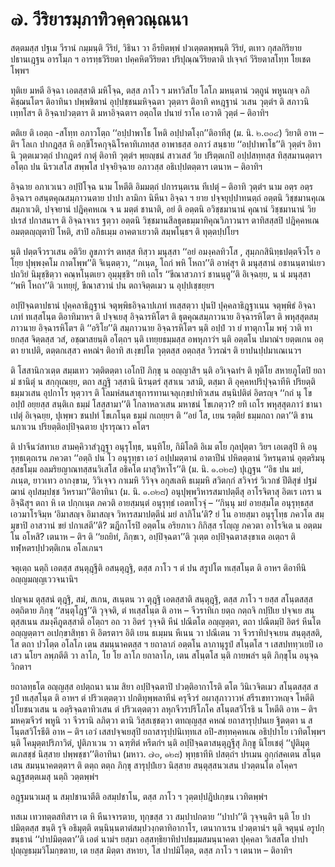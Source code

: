 <h1>๗. วีริยารมฺภาทิวคฺควณฺณนา</h1>
<p> สตฺตมสฺส   ปฐเม วีรานํ กมฺมนฺติ วีริยํ, วิธินา วา อีรยิตพฺพํ ปวเตฺตตพฺพนฺติ วีริยํ, ตเทว กุสลกิริยาย ปธานเฎฺฐน อารโมฺภ ฯ อารทฺธวีริยตา ปคฺคหิตวีริยตา ปริปุณฺณวีริยตาติ ปเจฺจกํ วีริยตาสโทฺท โยเชตโพฺพฯ</p>


<p> ทุติเย มหตี อิจฺฉา เอตสฺสาติ มหิโจฺฉ, ตสฺส ภาโว ฯ มหาวิสโย โลโภ  มหนฺตานํ วตฺถูนํ พหูนญฺจ อภิคิชฺฌนโตฯ ติอาทินา ปพฺพชิตานํ อุปฺปชฺชนมหิจฺฉตา วุตฺตาฯ ติอาทิ คหฎฺฐานํ วเสน วุตฺตํฯ ติ สภาวนิเทฺทโสฯ ติ อิจฺฉาปวตฺตาฯ ติ มหาอิจฺฉตาฯ อตฺถโต ปนายํ ราโค เอวาติ วุตฺตํ – ติอาทิฯ</p>


<p> ตติเย ติ เอตฺถ -สโทฺท อภาวโตฺถ ‘‘อปฺปาพาโธ โหติ อปฺปาตโงฺก’’ติอาทีสุ (ม. นิ. ๒.๓๐๔) วิยาติ อาห – ติฯ โลเก ปากฎสฺส หิ อกฺขิโรคกุจฺฉิโรคาทิเภทสฺส อาพาธสฺส อภาวํ สนฺธาย ‘‘อปฺปาพาโธ’’ติ วุตฺตํฯ อิทานิ วุตฺตเมวตฺถํ ปากฎตรํ กาตุํ ติอาทิ วุตฺตํฯ พฺยญฺชนํ สาวเสสํ วิย ปริตฺตเกปิ อปฺปสทฺทสฺส ทิสฺสมานตฺตาฯ อโตฺถ ปน นิรวเสโส สพฺพโส ปจฺจยิจฺฉาย อภาวสฺส อธิเปฺปตตฺตาฯ เตนาห – ติอาทิฯ</p>


<p>อิจฺฉาย อภาเวเนว อปฺปิโจฺฉ นาม โหตีติ อิมมตฺถํ ปการนฺตเรน ทีเปตุํ – ติอาทิ วุตฺตํฯ  นาม อตฺร อตฺร อิจฺฉาฯ อสนฺตคุณสมฺภาวนตาย ปาปา ลามิกา นิหีนา อิจฺฉา ฯ ยาย ปจฺจยุปฺปาทนตฺถํ อตฺตนิ วิชฺชมานคุเณ สมฺภาเวติ, ปจฺจยานํ ปฎิคฺคหเณ จ น มตฺตํ ชานาติ, อยํ ติ อตฺตนิ อวิชฺชมานานํ คุณานํ วิชฺชมานานํ วิย ปเรสํ ปกาสนาฯ ติ อิจฺฉาจาเร ฐตฺวา อตฺตนิ วิชฺชมานสีลธุตธมฺมาทิคุณวิภาวนาฯ ตาทิสสฺสปิ ปฎิคฺคหเณ อมตฺตญฺญุตาปิ โหติ, สาปิ อภิธเมฺม อาคตาเยวาติ สมฺพโนฺธฯ ติ ทุตฺตปฺปโยฯ</p>


<p>นฺติ  ปตฺตจีวรวเสน อติวิย ลูขภาวํฯ ตทสฺส ทิสฺวา มนุสฺสา ‘‘อยํ อมงฺคลทิวโส , สุมฺภกสินิทฺธปตฺตจีวโร อโยฺย ปุพฺพงฺคโม กาตโพฺพ’’ติ จิเนฺตตฺวา, ‘‘ภเนฺต, โถกํ พหิ โหถา’’ติ อาหํสุฯ ติ มนุสฺสานํ อชานนฺตานํเยว ปถวิยํ นิมุชฺชิตฺวา คณฺหโนฺตเยว อุมฺมุชฺชิฯ ยทิ เถโร ‘‘ขีณาสวภาวํ ชานนฺตู’’ติ อิเจฺฉยฺย, น นํ มนุสฺสา ‘‘พหิ โหถา’’ติ วเทยฺยุํ, ขีณาสวานํ ปน ตถาจิตฺตเมว น อุปฺปเชฺชยฺยฯ</p>


<p>อปฺปิจฺฉตาปธานํ ปุคฺคลาธิฎฺฐานํ จตุพฺพิธอิจฺฉาปเภทํ ทเสฺสตฺวา ปุนปิ ปุคฺคลาธิฎฺฐาเนน จตุพฺพิธํ อิจฺฉาเภทํ ทเสฺสโนฺต ติอาทิมาหฯ ติ ปจฺจเยสุ อิจฺฉารหิโตฯ ติ ธุตคุณสมฺภาวนาย อิจฺฉารหิโตฯ ติ พหุสฺสุตสมฺภาวนาย อิจฺฉารหิโตฯ ติ ‘‘อริโย’’ติ สมฺภาวนาย อิจฺฉารหิโตฯ นฺติ อปฺปํ วา ยํ ทาตุกาโม พหุํ วาติ ทายกสฺส จิตฺตสฺส วสํ, อชฺฌาสยนฺติ อโตฺถฯ นฺติ เทยฺยธมฺมสฺส อพหุภาวํฯ นฺติ อตฺตโน ปมาณํฯ ยตฺตเกน อตฺตา ยาเปติ, ตตฺตกเสฺสว คหณํฯ ติอาทิ สเงฺขปโต วุตฺตสฺส อตฺถสฺส วิวรณํฯ ติ ยาปนปฺปมาเณเนวฯ</p>


<p>ติ โสสานิกวเตฺต สมฺมเทว วตฺติตตฺตา เอโกปิ ภิกฺขุ น อญฺญาสิฯ นฺติ อวิเจฺฉทํฯ ติ ทุติโย สหายภูโตปิ ยถา มํ ชานิตุํ น สกฺกุเณยฺย, ตถา สฎฺฐิ วสฺสานิ นิรนฺตรํ สุสาเน วสามิ, ตสฺมา ติ อุคฺคหปริปุจฺฉาทีหิ ปริยตฺติธมฺมวเสน อุปกาโร หุตฺวาฯ ติ โลมหํสนสาธุการทานเจลุเกฺขปาทิวเสน สนฺนิปติตํ อิตรญฺจ ‘‘กถํ นุ โข อปฺปํ อยฺยสฺส สนฺติเก ธมฺมํ โสสฺสามา’’ติ โกลาหลวเสน มหาชนํ โขเภตฺวา? ยทิ เถโร พหุสฺสุตภาวํ ชานาเปตุํ อิเจฺฉยฺย, ปุเพฺพว ชนปทํ โขเภโนฺต ธมฺมํ กเถยฺยฯ ติ ‘‘อยํ โส, เยน รตฺติยํ ธมฺมกถา กตา’’ติ ชานนภาเวน ปริยตฺติอปฺปิจฺฉตาย ปุรารุณาว คโตฯ</p>


<p>  ติ ปาจีนวํสทาเย สามคฺคิวาสํวุฎฺฐา อนุรุโทฺธ, นนฺทิโย, กิมิโลติ อิเม ตโย กุลปุตฺตา วิยฯ เอเตสุปิ หิ อนุรุทฺธเตฺถเรน ภควตา ‘‘อตฺถิ ปน โว อนุรุทฺธา เอวํ อปฺปมตฺตานํ อาตาปีนํ ปหิตตฺตานํ วิหรนฺตานํ อุตฺตริมนุสฺสธโมฺม อลมริยญาณทสฺสนวิเสโส อธิคโต ผาสุวิหาโร’’ติ (ม. นิ. ๑.๓๒๘) ปุเฎฺฐน ‘‘อิธ ปน มยํ, ภเนฺต, ยาวเทว อากงฺขาม, วิวิเจฺจว กาเมหิ วิวิจฺจ อกุสเลหิ ธเมฺมหิ สวิตกฺกํ สวิจารํ วิเวกชํ ปีติสุขํ ปฐมํ ฌานํ อุปสมฺปชฺช วิหรามา’’ติอาทินา (ม. นิ. ๑.๓๒๘) อนุปุพฺพวิหารสมาปตฺตีสุ  อาโรจิตาสุ อิตเร เถรา น อิจฺฉิํสุฯ ตถา หิ เต ปกฺกเนฺต ภควติ อายสฺมนฺตํ อนุรุทฺธํ เอตทโวจุํ – ‘‘กินฺนุ มยํ อายสฺมโต อนุรุทฺธสฺส เอวมาโรจิมฺห ‘อิมาสญฺจ อิมาสญฺจ วิหารสมาปตฺตีนํ มยํ ลาภิโน’ติ? ยํ โน อายสฺมา อนุรุโทฺธ ภควโต สมฺมุขาปิ อาสวานํ ขยํ ปกาเสตี’’ติ? ฆฎีกาโรปิ อตฺตโน อริยภาเว กิกิสฺส รโญฺญ ภควตา อาโรจิเต น อตฺตมโน อโหสิ? เตนาห – ติฯ ติ ‘‘ยถยิทํ, ภิกฺขเว, อปฺปิจฺฉตา’’ติ วุเตฺต อปฺปิจฺฉตาสงฺขาเต อเตฺถฯ ติ ทฬฺหตรปฺปวตฺติเกน อโลเภนฯ</p>


<p> จตุเตฺถ นตฺถิ เอตสฺส สนฺตุฎฺฐีติ อสนฺตุฎฺฐิ, ตสฺส ภาโว ฯ ตํ ปน สรูปโต ทเสฺสโนฺต ติ อาหฯ ติอาทีนิ อญฺญมญฺญเววจนานิฯ</p>


<p> ปญฺจเม ตุสฺสนํ ตุฎฺฐิ, สมํ, สเกน, สเนฺตน วา ตุฎฺฐิ เอตสฺสาติ สนฺตุฎฺฐิ, ตสฺส ภาโว ฯ ยสฺส สโนฺตสสฺส อตฺถิตาย ภิกฺขุ ‘‘สนฺตุโฎฺฐ’’ติ วุจฺจติ, ตํ ทเสฺสโนฺต ติ อาห – จีวราทิเก ยตฺถ กตฺถจิ กปฺปิเย ปจฺจเย สนฺตุสฺสเนน สมงฺคีภูตสฺสาติ อโตฺถฯ อถ วา อิตรํ วุจฺจติ หีนํ ปณีตโต อญฺญตฺตา, ตถา ปณีตมฺปิ อิตรํ หีนโต อญฺญตฺตาฯ อเปกฺขาสิทฺธา หิ อิตรตาฯ อิติ เยน ธเมฺมน หีเนน วา ปณีเตน วา จีวราทิปจฺจเยน สนฺตุสฺสติ, โส ตถา ปวโตฺต อโลโภ  เตน สมนฺนาคตสฺส ฯ ยถาลาภํ อตฺตโน ลาภานุรูปํ สโนฺตโส ฯ เสสปททฺวเยปิ เอเสว นโยฯ ลพฺภตีติ วา ลาโภ, โย โย ลาโภ ยถาลาโภ, เตน สโนฺตโส นฺติ กายพลํฯ นฺติ ภิกฺขุโน อนุจฺฉวิกตาฯ</p>


<p>ยถาลทฺธโต อญฺญสฺส อปตฺถนา นาม สิยา อปฺปิจฺฉตาปิ ปวตฺติอากาโรติ ตโต วินิเวจิตเมว สโนฺตสสฺส สรูปํ ทเสฺสโนฺต ติ อาหฯ ตํ ปริวเตฺตตฺวา ปกติทุพฺพลาทีนํ ครุจีวรํ อผาสุภาวาวหํ สรีรเขทาวหญฺจ โหตีติ ปโยชนวเสน น อตฺริจฺฉตาทิวเสน ตํ ปริวเตฺตตฺวา ลหุกจีวรปริโภโค สโนฺตสวิโรธิ น โหตีติ อาห – ติฯ มหคฺฆจีวรํ พหูนิ วา จีวรานิ ลภิตฺวา ตานิ วิสฺสเชฺชตฺวา ตทญฺญสฺส คหณํ ยถาสารุปฺปนเย ฐิตตฺตา น สโนฺตสวิโรธีติ อาห – ติฯ เอวํ เสสปจฺจเยสุปิ ยถาสารุปฺปนิเทฺทเส  อปิ-สทฺทคฺคหเณ อธิปฺปาโย เวทิตโพฺพฯ นฺติ โคมุตฺตปริภาวิตํ, ปูติภาเวน วา ฉฑฺฑิตํ หรีตกํฯ นฺติ อปฺปิจฺฉตาสนฺตุฎฺฐีสุ ภิกฺขู นิโยเชตุํ ‘‘ปูติมุตฺตเภสชฺชํ นิสฺสาย ปพฺพชฺชา’’ติอาทินา (มหาว. ๗๓, ๑๒๘) พุทฺธาทีหิ ปสตฺถํฯ  ปรเมน อุกฺกํสคเตน สโนฺตเสน สมนฺนาคตตฺตาฯ ติ ตตฺถ ตตฺถ ภิกฺขุ สารุปฺปํเยว นิสฺสาย สนฺตุสฺสนวเสน ปวตฺตนโต อโคฺคฯ ฉฎฺฐสตฺตเมสุ นตฺถิ วตฺตพฺพํฯ</p>


<p> อฎฺฐมนวเมสุ น สมฺปชานาตีติ อสมฺปชาโน, ตสฺส ภาโว ฯ วุตฺตปฺปฎิปเกฺขน  เวทิตพฺพํฯ</p>


<p> ทสเม  เทวทตฺตสทิสาฯ เต หิ หีนาจารตาย, ทุกฺขสฺส วา สมฺปาปกตาย ‘‘ปาปา’’ติ วุจฺจนฺติฯ นฺติ โย ปาปมิตฺตสฺส ขนฺติ รุจิ อธิมุตฺติ ตนฺนินฺนตาตํสมฺปวงฺกตาทิอากาโร, เตนากาเรน ปวตฺตานํฯ นฺติ จตุนฺนํ อรูปกฺขนฺธานํ  ‘‘ปาปมิตฺตตา’’ติ เอตํ นามํฯ ยสฺมา อสฺสทฺธิยาทิปาปธมฺมสมนฺนาคตา ปุคฺคลา วิเสสโต ปาปา ปุญฺญธมฺมวิโมกฺขตาย, เต ยสฺส มิตฺตา สหายา, โส ปาปมิโตฺต, ตสฺส ภาโว ฯ เตนาห – ติอาทิฯ</p>

</p>





